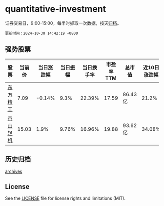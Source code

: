 # quantitative-investment

证券交易日，9:00-15:00，每半时抓取一次数据，按天[归档](archives)。

`更新时间：2024-10-30 14:42:19 +0800`

## 强势股票

|股票|当前价|当日涨跌幅|当日振幅|当日换手率|市盈率TTM|总市值|近10日涨跌幅|
|----|----|----|----|----|----|----|----|
|[东方精工](https://xueqiu.com/S/SZ002611)|7.09|-0.14%|9.3%|22.39%|17.59|86.43亿|21.2%|
|[京山轻机](https://xueqiu.com/S/SZ000821)|15.03|1.9%|9.76%|16.96%|19.88|93.62亿|34.08%|

## 历史归档

[archives](archives)

## License

See the [LICENSE](LICENSE) file for license rights and limitations (MIT).